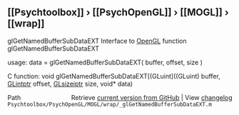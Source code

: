 ## [[Psychtoolbox]] &#8250; [[PsychOpenGL]] &#8250; [[MOGL]] &#8250; [[wrap]]

glGetNamedBufferSubDataEXT  Interface to [OpenGL](OpenGL) function glGetNamedBufferSubDataEXT  
  
usage:  data = glGetNamedBufferSubDataEXT( buffer, offset, size )  
  
C function:  void glGetNamedBufferSubDataEXT[(GLuint]((GLuint) buffer, [GLintptr](GLintptr) offset, [GLsizeiptr](GLsizeiptr) size, void\* data)  




<div class="code_header" style="text-align:right;">
  <span style="float:left;">Path&nbsp;&nbsp;</span> <span class="counter">Retrieve <a href=
  "https://raw.github.com/Psychtoolbox-3/Psychtoolbox-3/beta/Psychtoolbox/PsychOpenGL/MOGL/wrap/_glGetNamedBufferSubDataEXT.m">current version from GitHub</a> | View <a href=
  "https://github.com/Psychtoolbox-3/Psychtoolbox-3/commits/beta/Psychtoolbox/PsychOpenGL/MOGL/wrap/_glGetNamedBufferSubDataEXT.m">changelog</a></span>
</div>
<div class="code">
  <code>Psychtoolbox/PsychOpenGL/MOGL/wrap/_glGetNamedBufferSubDataEXT.m</code>
</div>

